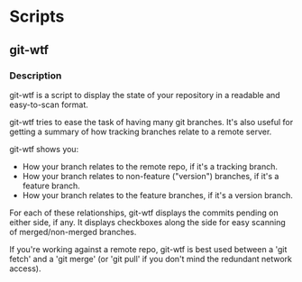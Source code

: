 Scripts
=======

## git-wtf

### Description
git-wtf is a script to display the state of your repository in a readable and easy-to-scan format.

git-wtf tries to ease the task of having many git branches. It's also useful for getting a summary of how tracking branches relate to a remote server.

git-wtf shows you:

* How your branch relates to the remote repo, if it's a tracking branch.
* How your branch relates to non-feature ("version") branches, if it's a feature branch.
* How your branch relates to the feature branches, if it's a version branch.

For each of these relationships, git-wtf displays the commits pending on either side, if any. It displays checkboxes along the side for easy scanning of merged/non-merged branches.

If you're working against a remote repo, git-wtf is best used between a 'git fetch' and a 'git merge' (or 'git pull' if you don't mind the redundant network access).
